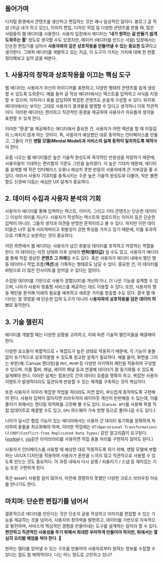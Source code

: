 ## 들어가며

디지털 환경에서 콘텐츠를 생산하고 편집하는 것은 꽤나 일상적인 일이다. 블로그 글 작성 (지금 내가 하고 있는), 이미지 편집, 디자인 작업 등 다양한 콘텐츠를 만들 때, 많은 사람들이 웹 에디터를 사용한다. 사용자 입장에서 에디터는 **‘내가 원하는 걸 만들기 쉽게 도와주는 툴’** 정도로 생각할 수도 있겠지만, 메이커 (에디터를 만드는 사람) 입장에서는 단순한 편집기를 넘어서 **사용자와의 깊은 상호작용을 만들어낼 수 있는 중요한 도구**라고 생각한다. 그래픽 에디터를 개발하고 있는 지금, 이 도구가 가지는 가치에 대해 한 번쯤 정리해보고 싶어 글을 써본다.

## 1. 사용자의 창작과 상호작용을 이끄는 핵심 도구

웹 에디터는 사용자가 자신의 아이디어를 표현하고, 다양한 형태의 콘텐츠를 쉽게 생성할 수 있도록 도와준다. 예를 들어 글 작성 에디터에서는 텍스트를 입력하고 서식을 지정할 수 있으며, 이미지나 표를 삽입하여 복잡한 콘텐츠도 손쉽게 구성할 수 있다. 위지윅 에디터에서는 보이는 그대로 사용자가 결과물을 발행할 수 있다고 생각하니 더욱 직관적이다. 이러한 에디터는 편리하고 직관적인 환경을 제공하여 사용자가 자유롭게 생각을 표현할 수 있게 한다.

이러한 "환경"을 제공해주는 에디터에서 중요한 건, 사용자가 어떤 액션을 할 때 이질감이 느껴지지 않게 하는 것이다. 즉, 사용자가 예상했던 대로 동작하는 인터페이스를 만들고, 그들이 가진 **멘탈 모델(Mental Model)과 서비스의 실제 동작이 일치하도록 제작**해야 한다.

요즘 나오는 웹 에디터들은 높은 기술적 완성도와 즉각적인 반응성을 자랑하기 때문에, 사용자들이 기대하는 편리함의 기준도 그만큼 높아졌다. 이 높은 기대치 때문에, 에디터를 설계할 때 작은 인터페이스 오류나 예상치 못한 반응이 사용자에게 큰 거부감을 줄 수 있다. 따라서 사용자 기대치를 충족시키는 수준 높은 기술적 완성도와 더불어, 작은 불편함도 신경써 다듬는 세심한 UX 설계가 중요하다.

## 2. 데이터 수집과 사용자 분석의 기회

사용자가 에디터를 통해 입력하는 텍스트, 이미지, 그리고 기타 콘텐츠는 단순한 데이터 그 이상의 의미를 지닌다. 사용자가 작성하는 텍스트와 업로드하는 이미지 등은 단순한 입력이 아니라, 그들의 생각과 의견을 반영한 흔적이라고 볼 수 있다. 하지만 이런 데이터들은 너무 쉽게 사라져버리고 휘발성이 강한 특성을 가지고 있기 때문에, 이를 효과적으로 기록하고 보존하는 것이 중요하다.

이런 측면에서 웹 에디터는 사용자가 남긴 휘발성 데이터를 포착하고 저장하는 역할을 한다. 이 데이터는 이전 상태와 이후 상태의 **변화(델타값)** 일 수도 있고, 사용자가 에디터를 통해 직접 생성한 **콘텐츠 그 자체**일 수도 있다. 혹은 사용자가 에디터 내에서 했던 행동 데이터나 작업 흐름(**액션**)을 기록하는 형태로도 남길 수 있다. 중요한 건, 이 데이터를 바탕으로 더 많은 인사이트를 얻어낼 수 있다는 점이다.

수집된 데이터를 기반으로 사용자 경험(UX)을 개선하거나, 더 나은 기능을 설계할 수 있으며, 나아가 사용자 맞춤형 서비스를 제공하는 데도 이용할 수 있다. 또한, 사용자의 행동 패턴을 분석해 미래의 필요를 예측하고 새로운 가치를 창출할 수도 있다. 결국 웹 에디터는 잘 깎였을 때 단순한 입력 도구가 아니라 사**용자와의 상호작용을 담은 데이터 허브**로 동작한다.

## 3. 기술 챌린지

에디터를 개발할 때는 다양한 상황을 고려하고, 이에 따른 기술적 챌린지들을 해결해야 한다.

다양한 요소들이 복합적으로 + 복잡도가 높은 상태로 작동하기 때문에, 각 기능이 충돌 없이 유기적으로 상호작용할 수 있도록 정교한 설계가 필요하다. 예를 들어, 화면을 그리는 부분(예: Canvas 렌더링)을 `MVC`, `MVVM` 등 다양한 아키텍처 패턴을 적용하여 구성할 수 있으며, 이를 툴바, 패널, 레이어 패널 등과 연결해 데이터가 잘 동기화될 수 있도록 설계해야 한다. 이러한 설계는 컴포넌트 간의 데이터 흐름을 명확히 하고, 복잡한 사용자 이벤트가 발생하더라도 일관되게 반응할 수 있는 체계를 구축하는 것이 핵심이다.

또한 사용자가 아무리 복잡한 작업을 하더라도 지연 없이, 부드럽게 동작하도록 구현해야 한다. 사용자 입력이 많아지면 브라우저의 레이아웃 계산이 빈번해질 수 있는데, 이를 줄이기 위해서는 렌더링 최적화를 고민해 볼 수도 있다. (`Canvas API`를 사용해 픽셀 직접 업데이트로 해결할 수도 있고, `GPU` 하드웨어 가속 방향 등으로 풀어나갈 수도 있다.)

나아가 실시간 협업 기능이 있는 에디터에서는 사용자 간 데이터 동기화를 정확하게 처리하여 충돌을 최소화해야 하며, 이러한 작업에는 `OT(Operational Transformation)`나 `CRDT(Conflict-free Replicated Data Types)` 같은 알고리즘이 요구된다. ([yorkie](https://yorkie.dev/)나, [yjs](https://docs.yjs.dev/)같은 라이브러리를 사용하면 직접 충돌 처리를 구현하지 않아도 된다.)

사용자가 인터페이스를 사용할 때 예상한 대로 작동하도록 하기 위해, 멘탈 모델에 부합하는 UI/UX 디자인을 적용하여 사용자가 혼란을 느끼지 않고 직관적으로 사용할 수 있도록 만드는 것도 중요하다. 이 과정 내에서 다시 실행 / 되돌리기 / 스냅 등 재미있는 기능 또한 구현하게 된다.

혹은 `WebAPI` 사용할 일이 많아서, 이전에 경험하지 못했던 다양한 크로스 브라우징 이슈를 만나기도 한다.

## 마치며: 단순한 편집기를 넘어서

결론적으로 에디터를 만든다는 것은 단순히 글을 작성하고 이미지를 편집할 수 있는 기능을 제공하는 것을 넘어서, 사용자의 창의력을 발현하고, 데이터를 기반으로 지속적으로 발전하며, 서비스의 핵심적인 경험을 만들어내는 도구를 설계하는 일이라 할 수 있다. **편안하고 직관적인 사용성을 주기 위해서 최대한 우아하게 만들어야 하지만, 뒤에서는 열심히 오리발 헤엄을 쳐야 한다**. 🦆

원하는 델타를 얻어낼 수 있는 구조를 만들어야 사용자로부터 원하는 정보를 수집할 수 있다는 점도 참 매력적이다. 나는 어느 정도로 고민하고 있나?
